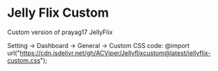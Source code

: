 # Jelly Flix Custom
Custom version of prayag17 JellyFlix

Setting -> Dashboard -> General -> Custom CSS code:
@import url("https://cdn.jsdelivr.net/gh/ACViper/Jellyflixcustom@latest/jellyflix-custom.css");
